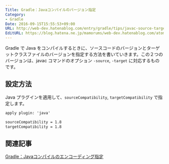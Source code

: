 ```yaml
---
Title: Gradle：Javaコンパイルのバージョン指定
Category:
- Gradle
Date: 2016-09-15T15:55:53+09:00
URL: http://web-dev.hatenablog.com/entry/gradle/tips/javac-source-target
EditURL: https://blog.hatena.ne.jp/mamorums/web-dev.hatenablog.com/atom/entry/10328749687184494347
---
```


Gradle で Java をコンパイルするときに、ソースコードのバージョンとターゲットクラスファイルのバージョンを指定する方法を書いていきます。この２つのバージョンは、javac コマンドのオプション `-source`, `-target` に対応するものです。


## 設定方法
Java プラグインを適用して、`sourceCompatibility`, `targetCompatibility` で指定します。

```txt
apply plugin: 'java'

sourceCompatibility = 1.8
targetCompatibility = 1.8
```


## 関連記事
[Gradle：Javaコンパイルのエンコーディング指定](http://web-dev.hatenablog.com/entry/gradle/tips/javac-encoding)
